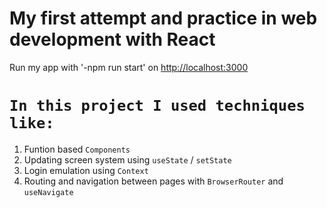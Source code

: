 # My first attempt and practice in web development with React

Run my app with '-npm run start' on [http://localhost:3000](http://localhost:3000)

# `In this project I used techniques like:`
1. Funtion based `Components`
2. Updating screen system using `useState` / `setState`
3. Login emulation using `Context`
4. Routing and navigation between pages with `BrowserRouter` and `useNavigate`